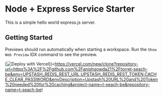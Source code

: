 # Node + Express Service Starter

This is a simple hello world express.js server.

## Getting Started

Previews should run automatically when starting a workspace. Run the `Show Web Preview` IDX command to see the preview.

[![Deploy with Vercel](https://vercel.com/button)](<https://vercel.com/new/clone?repository-url=https%3A%2F%2Fgithub.com%2Fanishgowda21%2Ftorret-seach-be&env=UPSTASH_REDIS_REST_URL,UPSTASH_REDIS_REST_TOKEN,CACHE_CLEAR_PASSWORD&envDescription=Upstash%20URL%20and%20Token%20needed%20for%20caching&project-name=t-seach-be&repository-name=t-seach-be)
